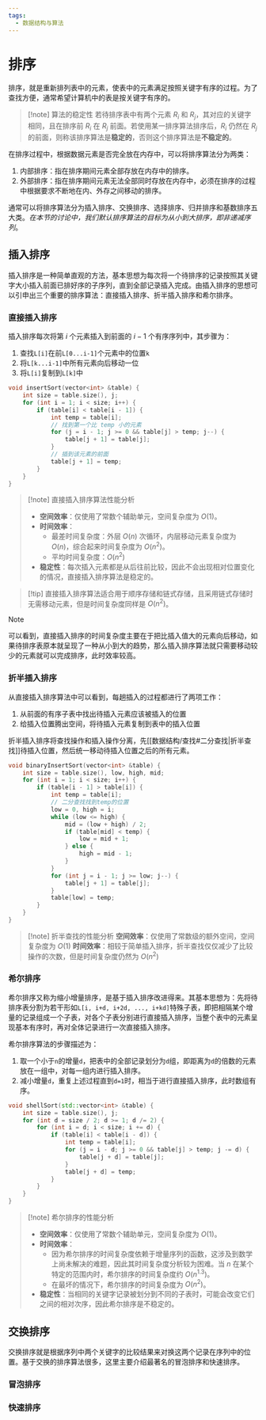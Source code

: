 ```yaml
---
tags:
  - 数据结构与算法
---
```


# 排序

排序，就是重新排列表中的元素，使表中的元素满足按照关键字有序的过程。为了查找方便，通常希望计算机中的表是按关键字有序的。

> [!note] 算法的稳定性
> 若待排序表中有两个元素 $R_{i}$ 和 $R_{j}$，其对应的关键字相同，且在排序前 $R_{i}$ 在 $R_{j}$ 前面。若使用某一排序算法排序后，$R_{i}$ 仍然在 $R_{j}$ 的前面，则称该排序算法是**稳定的**，否则这个排序算法是**不稳定的**。

在排序过程中，根据数据元素是否完全放在内存中，可以将排序算法分为两类：
1. 内部排序：指在排序期间元素全部存放在内存中的排序。
2. 外部排序：指在排序期间元素无法全部同时存放在内存中，必须在排序的过程中根据要求不断地在内、外存之间移动的排序。

通常可以将排序算法分为插入排序、交换排序、选择排序、归并排序和基数排序五大类。*在本节的讨论中，我们默认排序算法的目标为从小到大排序，即非递减序列*。

## 插入排序

插入排序是一种简单直观的方法，基本思想为每次将一个待排序的记录按照其关键字大小插入前面已排好序的子序列，直到全部记录插入完成。由插入排序的思想可以引申出三个重要的排序算法：直接插入排序、折半插入排序和希尔排序。

### 直接插入排序

插入排序每次将第 $i$ 个元素插入到前面的 $i-1$ 个有序序列中，其步骤为：
1. 查找`L[i]`在前`L[0...i-1]`个元素中的位置`k`
2. 将`L[k...i-1]`中所有元素向后移动一位
3. 将`L[i]`复制到`L[k]`中
```cpp
void insertSort(vector<int> &table) {
    int size = table.size(), j;
    for (int i = 1; i < size; i++) {
        if (table[i] < table[i - 1]) {
            int temp = table[i];
            // 找到第一个比 temp 小的元素
            for (j = i - 1; j >= 0 && table[j] > temp; j--) {
                table[j + 1] = table[j];
            }
            // 插到该元素的前面
            table[j + 1] = temp;
        }
    }
}

```

> [!note] 直接插入排序算法性能分析
> - **空间效率**：仅使用了常数个辅助单元，空间复杂度为 $O(1)$。
> - **时间效率**：
> 	- 最差时间复杂度：外层 $O(n)$ 次循环，内层移动元素复杂度为 $O(n)$，综合起来时间复杂度为 $O(n^{2})$。
> 	- 平均时间复杂度：$O(n^{2})$
> - **稳定性**：每次插入元素都是从后往前比较，因此不会出现相对位置变化的情况，直接插入排序算法是稳定的。

> [!tip] 直接插入排序算法适合用于顺序存储和链式存储，且采用链式存储时无需移动元素，但是时间复杂度同样是 $O(n^{2})$。

> [!note]
> 可以看到，直接插入排序的时间复杂度主要在于把比插入值大的元素向后移动，如果待排序表原本就呈现了一种从小到大的趋势，那么插入排序算法就只需要移动较少的元素就可以完成排序，此时效率较高。

### 折半插入排序

从直接插入排序算法中可以看到，每趟插入的过程都进行了两项工作：
1. 从前面的有序子表中找出待插入元素应该被插入的位置
2. 给插入位置腾出空间，将待插入元素复制到表中的插入位置

折半插入排序将查找操作和插入操作分离，先[[数据结构/查找#二分查找|折半查找]]待插入位置，然后统一移动待插入位置之后的所有元素。
```cpp
void binaryInsertSort(vector<int> &table) {
    int size = table.size(), low, high, mid;
    for (int i = 1; i < size; i++) {
        if (table[i - 1] > table[i]) {
            int temp = table[i];
            // 二分查找找到temp的位置
            low = 0, high = i;
            while (low <= high) {
                mid = (low + high) / 2;
                if (table[mid] < temp) {
                    low = mid + 1;
                } else {
                    high = mid - 1;
                }
            }
            for (int j = i - 1; j >= low; j--) {
                table[j + 1] = table[j];
            }
            table[low] = temp;
        }
    }
}

```

> [!note] 折半查找的性能分析
> **空间效率**：仅使用了常数级的额外空间，空间复杂度为 $O(1)$
> **时间效率**：相较于简单插入排序，折半查找仅仅减少了比较操作的次数，但是时间复杂度仍然为 $O(n^{2})$

### 希尔排序

希尔排序又称为缩小增量排序，是基于插入排序改进得来。其基本思想为：先将待排序表分割为若干形如`L[i, i+d, i+2d, ..., i+kd]`特殊子表，即把相隔某个增量的记录组成一个子表，对各个子表分别进行直接插入排序，当整个表中的元素呈现基本有序时，再对全体记录进行一次直接插入排序。

希尔排序算法的步骤描述为：
1. 取一个小于`n`的增量`d`，把表中的全部记录划分为`d`组，即距离为`d`的倍数的元素放在一组中，对每一组内进行插入排序。
2. 减小增量`d`，重复上述过程直到`d=1`时，相当于进行直接插入排序，此时数组有序。
```cpp
void shellSort(std::vector<int> &table) {
    int size = table.size(), j;
    for (int d = size / 2; d >= 1; d /= 2) {
        for (int i = d; i < size; i += d) {
            if (table[i] < table[i - d]) {
                int temp = table[i];
                for (j = i - d; j >= 0 && table[j] > temp; j -= d) {
                    table[j + d] = table[j];
                }
                table[j + d] = temp;
            }
        }
    }
}

```

> [!note] 希尔排序的性能分析
> - **空间效率**：仅使用了常数个辅助单元，空间复杂度为 $O(1)$。
> - **时间效率**：
> 	- 因为希尔排序的时间复杂度依赖于增量序列的函数，这涉及到数学上尚未解决的难题，因此其时间复杂度分析较为困难。当 $n$ 在某个特定的范围内时，希尔排序的时间复杂度约 $O(n^{1.3})$。
> 	- 在最坏的情况下，希尔排序的时间复杂度为 $O(n^{2})$。
> - **稳定性**：当相同的关键字记录被划分到不同的子表时，可能会改变它们之间的相对次序，因此希尔排序是不稳定的。

## 交换排序

交换排序就是根据序列中两个关键字的比较结果来对换这两个记录在序列中的位置。基于交换的排序算法很多，这里主要介绍最著名的冒泡排序和快速排序。

### 冒泡排序

### 快速排序
